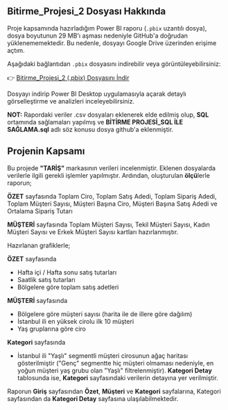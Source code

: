 ## Bitirme_Projesi_2 Dosyası Hakkında

Proje kapsamında hazırladığım Power BI raporu (`.pbix` uzantılı dosya), dosya boyutunun 29 MB'ı aşması nedeniyle GitHub'a doğrudan yüklenememektedir. Bu nedenle, dosyayı Google Drive üzerinden erişime açtım.

Aşağıdaki bağlantıdan `.pbix` dosyasını indirebilir veya görüntüleyebilirsiniz:

👉 [Bitirme_Projesi_2 (.pbix) Dosyasını İndir](https://drive.google.com/file/d/1So6tm-UDbFs4KCFomeZYYxYXj92HUH7y/view?usp=sharing)

Dosyayı indirip Power BI Desktop uygulamasıyla açarak detaylı görselleştirme ve analizleri inceleyebilirsiniz.

**NOT:** Rapordaki veriler .csv dosyaları eklenerek elde edilmiş olup,  **SQL** ortamında sağlamaları yapılmış ve **BİTİRME PROJESİ_SQL İLE SAĞLAMA.sql** adlı söz konusu dosya github'a eklenmiştir. 

## Projenin Kapsamı

Bu projede **"TARİŞ"** markasının verileri incelenmiştir. Eklenen dosyalarda verilerle ilgili gerekli işlemler yapılmıştır. Ardından, oluşturulan **ölçü**lerle raporun; 

**ÖZET** sayfasında 
Toplam Ciro, Toplam Satış Adedi, Toplam Sipariş Adedi, Toplam Müşteri Sayısı, Müşteri Başına Ciro, Müşteri Başına Satış Adedi ve Ortalama Sipariş Tutarı

**MÜŞTERİ** sayfasında
Toplam Müşteri Sayısı, Tekil Müşteri Sayısı, Kadın Müşteri Sayısı ve Erkek Müşteri Sayısı kartları hazırlanmıştır. 

Hazırlanan grafiklerle;

**ÖZET** sayfasında 
- Hafta içi / Hafta sonu satış tutarları
- Saatlik satış tutarları
- Bölgelere göre toplam satış adetleri

**MÜŞTERİ** sayfasında
- Bölgelere göre müşteri sayısı (harita ile de illere göre dağılım)
- İstanbul ili en yüksek cirolu ilk 10 müşteri
- Yaş gruplarına göre ciro

**Kategori** sayfasında
- İstanbul ili "Yaşlı" segmentli müşteri cirosunun ağaç haritası gösterilmiştir ("Genç" segmentte hiç müşteri olmaması nedeniyle, en yoğun müşteri yaş grubu olan "Yaşlı" filtrelenmiştir). **Kategori Detay** tablosunda ise, **Kategori** sayfasındaki verilerin detayına yer verilmiştir.

Raporun **Giriş** sayfasından **Özet**, **Müşteri** ve **Kategori** sayfalarına, Kategori sayfasından da **Kategori Detay** sayfasına ulaşılabilmektedir.
